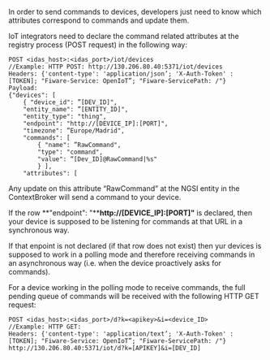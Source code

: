 In order to send commands to devices, developers just need to know which
attributes correspond to commands and update them.

IoT integrators need to declare the command related attributes at the registry
process (POST request) in the following way:

    POST <idas_host>:<idas_port>/iot/devices
    //Example: HTTP POST: http://130.206.80.40:5371/iot/devices
    Headers: {'content-type': 'application/json’; 'X-Auth-Token' : [TOKEN]; "Fiware-Service: OpenIoT”; "Fiware-ServicePath: /"}
    Payload:
    {"devices": [
        { "device_id": ”[DEV_ID]",
        "entity_name": ”[ENTITY_ID]",
        "entity_type": "thing",
        "endpoint": "http://[DEVICE_IP]:[PORT]",
        "timezone": ”Europe/Madrid",
        "commands": [
            { "name": ”RawCommand",
            "type": "command",
            "value": “[Dev_ID]@RawCommand|%s"
            } ],
        "attributes": [

Any update on this attribute “RawCommand” at the NGSI entity in the
ContextBroker will send a command to your device.

If the row **"endpoint": "\*\***http://[DEVICE\_IP]:[PORT]"** is declared, then
your device is supposed to be listening for commands at that URL in a
synchronous way.

If that enpoint is not declared (if that row does not exist) then yur devices is
supposed to work in a polling mode and therefore receiving commands in an
asynchronous way (i.e. when the device proactively asks for commands).

For a device working in the polling mode to receive commands, the full pending
queue of commands will be received with the following HTTP GET request:

    POST <idas_host>:<idas_port>/d?k=<apikey>&i=<device_ID>
    //Example: HTTP GET:
    Headers: {'content-type': 'application/text’; 'X-Auth-Token' : [TOKEN]; "Fiware-Service: OpenIoT”; "Fiware-ServicePath: /"}
    http://130.206.80.40:5371/iot/d?k=[APIKEY]&i=[DEV_ID]
